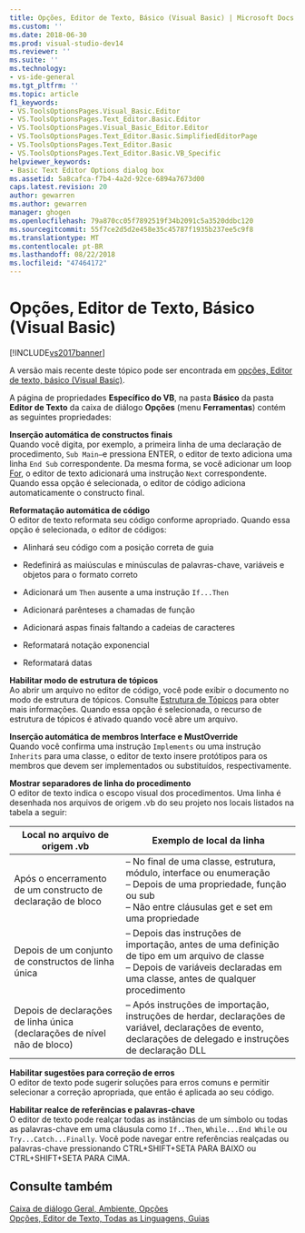```yaml
---
title: Opções, Editor de Texto, Básico (Visual Basic) | Microsoft Docs
ms.custom: ''
ms.date: 2018-06-30
ms.prod: visual-studio-dev14
ms.reviewer: ''
ms.suite: ''
ms.technology:
- vs-ide-general
ms.tgt_pltfrm: ''
ms.topic: article
f1_keywords:
- VS.ToolsOptionsPages.Visual_Basic.Editor
- VS.ToolsOptionsPages.Text_Editor.Basic.Editor
- VS.ToolsOptionsPages.Visual_Basic_Editor.Editor
- VS.ToolsOptionsPages.Text_Editor.Basic.SimplifiedEditorPage
- VS.ToolsOptionsPages.Text_Editor.Basic
- VS.ToolsOptionsPages.Text_Editor.Basic.VB_Specific
helpviewer_keywords:
- Basic Text Editor Options dialog box
ms.assetid: 5a8cafca-f7b4-4a2d-92ce-6894a7673d00
caps.latest.revision: 20
author: gewarren
ms.author: gewarren
manager: ghogen
ms.openlocfilehash: 79a870cc05f7892519f34b2091c5a3520ddbc120
ms.sourcegitcommit: 55f7ce2d5d2e458e35c45787f1935b237ee5c9f8
ms.translationtype: MT
ms.contentlocale: pt-BR
ms.lasthandoff: 08/22/2018
ms.locfileid: "47464172"
---
```

# <a name="options-text-editor-basic-visual-basic"></a>Opções, Editor de Texto, Básico (Visual Basic)
[!INCLUDE[vs2017banner](../../includes/vs2017banner.md)]

A versão mais recente deste tópico pode ser encontrada em [opções, Editor de texto, básico (Visual Basic)](https://docs.microsoft.com/visualstudio/ide/reference/options-text-editor-basic-visual-basic).  
  
  
A página de propriedades **Específico do VB**, na pasta **Básico** da pasta **Editor de Texto** da caixa de diálogo **Opções** (menu **Ferramentas**) contém as seguintes propriedades:  
  
 **Inserção automática de constructos finais**  
 Quando você digita, por exemplo, a primeira linha de uma declaração de procedimento, `Sub Main—`e pressiona ENTER, o editor de texto adiciona uma linha `End Sub` correspondente. Da mesma forma, se você adicionar um loop [For](http://msdn.microsoft.com/library/f5fc0d51-67ce-4c36-9f09-31c9a91c94e9), o editor de texto adicionará uma instrução `Next` correspondente. Quando essa opção é selecionada, o editor de código adiciona automaticamente o constructo final.  
  
 **Reformatação automática de código**  
 O editor de texto reformata seu código conforme apropriado. Quando essa opção é selecionada, o editor de códigos:  
  
-   Alinhará seu código com a posição correta de guia  
  
-   Redefinirá as maiúsculas e minúsculas de palavras-chave, variáveis e objetos para o formato correto  
  
-   Adicionará um `Then` ausente a uma instrução `If...Then`  
  
-   Adicionará parênteses a chamadas de função  
  
-   Adicionará aspas finais faltando a cadeias de caracteres  
  
-   Reformatará notação exponencial  
  
-   Reformatará datas  
  
 **Habilitar modo de estrutura de tópicos**  
 Ao abrir um arquivo no editor de código, você pode exibir o documento no modo de estrutura de tópicos. Consulte [Estrutura de Tópicos](../../ide/outlining.md) para obter mais informações. Quando essa opção é selecionada, o recurso de estrutura de tópicos é ativado quando você abre um arquivo.  
  
 **Inserção automática de membros Interface e MustOverride**  
 Quando você confirma uma instrução `Implements` ou uma instrução `Inherits` para uma classe, o editor de texto insere protótipos para os membros que devem ser implementados ou substituídos, respectivamente.  
  
 **Mostrar separadores de linha do procedimento**  
 O editor de texto indica o escopo visual dos procedimentos. Uma linha é desenhada nos arquivos de origem .vb do seu projeto nos locais listados na tabela a seguir:  
  
|Local no arquivo de origem .vb|Exemplo de local da linha|  
|---------------------------------|------------------------------|  
|Após o encerramento de um constructo de declaração de bloco|–   No final de uma classe, estrutura, módulo, interface ou enumeração<br />–   Depois de uma propriedade, função ou sub<br />–   Não entre cláusulas get e set em uma propriedade|  
|Depois de um conjunto de constructos de linha única|–   Depois das instruções de importação, antes de uma definição de tipo em um arquivo de classe<br />–   Depois de variáveis declaradas em uma classe, antes de qualquer procedimento|  
|Depois de declarações de linha única (declarações de nível não de bloco)|–   Após instruções de importação, instruções de herdar, declarações de variável, declarações de evento, declarações de delegado e instruções de declaração DLL|  
  
 **Habilitar sugestões para correção de erros**  
 O editor de texto pode sugerir soluções para erros comuns e permitir selecionar a correção apropriada, que então é aplicada ao seu código.  
  
 **Habilitar realce de referências e palavras-chave**  
 O editor de texto pode realçar todas as instâncias de um símbolo ou todas as palavras-chave em uma cláusula como `If..Then`, `While...End While` ou `Try...Catch...Finally`. Você pode navegar entre referências realçadas ou palavras-chave pressionando CTRL+SHIFT+SETA PARA BAIXO ou CTRL+SHIFT+SETA PARA CIMA.  
  
## <a name="see-also"></a>Consulte também  
 [Caixa de diálogo Geral, Ambiente, Opções](../../ide/reference/general-environment-options-dialog-box.md)   
 [Opções, Editor de Texto, Todas as Linguagens, Guias](../../ide/reference/options-text-editor-all-languages-tabs.md)



